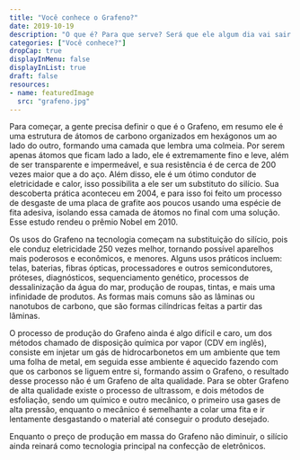 ```yaml
---
title: "Você conhece o Grafeno?"
date: 2019-10-19
description: "O que é? Para que serve? Será que ele algum dia vai sair dos laboratórios?"
categories: ["Você conhece?"]
dropCap: true
displayInMenu: false
displayInList: true
draft: false
resources:
- name: featuredImage
  src: "grafeno.jpg"
---
```


Para começar, a gente precisa definir o que é o Grafeno, em resumo ele é uma estrutura de átomos de carbono organizados em hexágonos um ao lado do outro, formando uma camada que lembra uma colmeia. Por serem apenas átomos que ficam lado a lado, ele é extremamente fino e leve, além de ser transparente e impermeável, e sua resistência é de cerca de 200 vezes maior que a do aço. Além disso, ele é um ótimo condutor de eletricidade e calor, isso possibilita a ele ser um substituto do silício. Sua descoberta prática aconteceu em 2004, e para isso foi feito um processo de desgaste de uma placa de grafite aos poucos usando uma espécie de fita adesiva, isolando essa camada de átomos no final com uma solução. Esse estudo rendeu o prêmio Nobel em 2010.

Os usos do Grafeno na tecnologia começam na substituição do silício, pois ele conduz eletricidade 250 vezes melhor, tornando possível aparelhos mais poderosos e econômicos, e menores. Alguns usos práticos incluem: telas, baterias, fibras ópticas, processadores e outros semicondutores, próteses, diagnósticos, sequenciamento genético, processos de dessalinização da água do mar, produção de roupas, tintas, e mais uma infinidade de produtos. As formas mais comuns são as lâminas ou nanotubos de carbono, que são formas cilíndricas feitas a partir das lâminas.

O processo de produção do Grafeno ainda é algo difícil e caro, um dos métodos chamado de disposição química por vapor (CDV em inglês), consiste em injetar um gás de hidrocarbonetos em um ambiente que tem uma folha de metal, em seguida esse ambiente é aquecido fazendo com que os carbonos se liguem entre si, formando assim o Grafeno, o resultado desse processo não é um Grafeno de alta qualidade. Para se obter Grafeno de alta qualidade existe o processo de ultrassom, e dois métodos de esfoliação, sendo um químico e outro mecânico, o primeiro usa gases de alta pressão, enquanto o mecânico é semelhante a colar uma fita e ir lentamente desgastando o material até conseguir o produto desejado.

Enquanto o preço de produção em massa do Grafeno não diminuir, o silício ainda reinará como tecnologia principal na confecção de eletrônicos.
